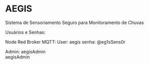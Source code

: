 # AEGIS
Sistema de Sensoriamento Seguro para Monitoramento de Chuvas

Usuários e Senhas:

Node Red
Broker MQTT:
User: aegis
senha: @eg1sSens0r

Admin:
aegisAdmin  
aegisAdmin


